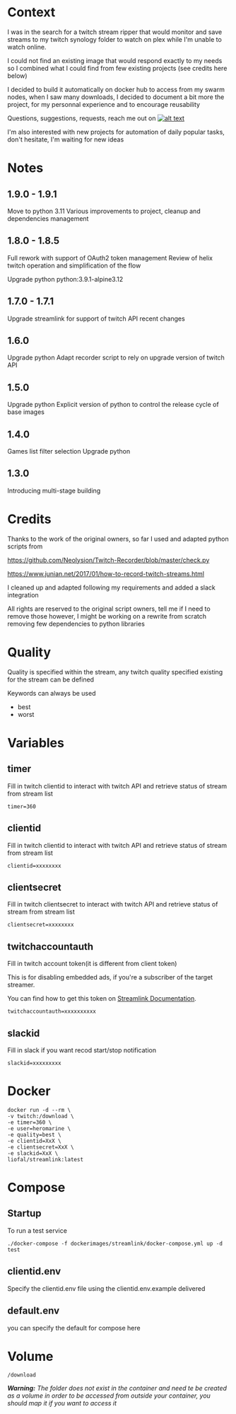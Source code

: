 # Context
I was in the search for a twitch stream ripper that would monitor and save streams to my twitch synology folder to watch on plex while I'm unable to watch online.

I could not find an existing image that would respond exactly to my needs so I combined what I could find from few existing projects (see credits here below)

I decided to build it automatically on docker hub to access from my swarm nodes, when I saw many downloads, I decided to document a bit more the project, for my personnal experience and to encourage reusability

Questions, suggestions, requests, reach me out on [![alt text][1.1]][1]

I'm also interested with new projects for automation of daily popular tasks, don't hesitate, I'm waiting for new ideas

# Notes

## 1.9.0 - 1.9.1
Move to python 3.11
Various improvements to project, cleanup and dependencies management

## 1.8.0 - 1.8.5
Full rework with support of OAuth2 token management
Review of helix twitch operation and simplification of the flow

Upgrade python python:3.9.1-alpine3.12

## 1.7.0 - 1.7.1
Upgrade streamlink for support of twitch API recent changes

## 1.6.0
Upgrade python
Adapt recorder script to rely on upgrade version of twitch API

## 1.5.0
Upgrade python
Explicit version of python to control the release cycle of base images

## 1.4.0
Games list filter selection
Upgrade python

## 1.3.0
Introducing multi-stage building

# Credits
Thanks to the work of the original owners, so far I used and adapted python scripts from 

https://github.com/Neolysion/Twitch-Recorder/blob/master/check.py

https://www.junian.net/2017/01/how-to-record-twitch-streams.html

I cleaned up and adapted following my requirements and added a slack integration

All rights are reserved to the original script owners, tell me if I need to remove those however, I might be working on a rewrite from scratch removing few dependencies to python libraries

# Quality
Quality is specified within the stream, any twitch quality specified existing for the stream can be defined

Keywords can always be used
* best
* worst

# Variables
## timer
Fill in twitch clientid to interact with twitch API and retrieve status of stream from stream list

    timer=360


## clientid
Fill in twitch clientid to interact with twitch API and retrieve status of stream from stream list

    clientid=xxxxxxxx

## clientsecret
Fill in twitch clientsecret to interact with twitch API and retrieve status of stream from stream list

    clientsecret=xxxxxxxx

## twitchaccountauth
Fill in twitch account token(it is different from client token)

This is for disabling embedded ads, if you're a subscriber of the target streamer.

You can find how to get this token on [Streamlink Documentation](https://streamlink.github.io/cli/plugins/twitch.html).

    twitchaccountauth=xxxxxxxxxx

## slackid
Fill in slack if you want recod start/stop notification

    slackid=xxxxxxxxx

# Docker
    docker run -d --rm \
    -v twitch:/download \
    -e timer=360 \
    -e user=heromarine \
    -e quality=best \
    -e clientid=XxX \
    -e clientsecret=XxX \
    -e slackid=XxX \
    liofal/streamlink:latest

# Compose

## Startup
To run a test service

    ./docker-compose -f dockerimages/streamlink/docker-compose.yml up -d test

## clientid.env
Specify the clientid.env file using the clientid.env.example delivered

## default.env
you can specify the default for compose here

# Volume
    /download 

_**Warning:** The folder does not exist in the container and need te be created as a volume in order to be accessed from outside your container, you should map it if you want to access it_


[1.1]: http://i.imgur.com/tXSoThF.png (twitter icon with padding)
[1]: http://www.twitter.com/liofal
